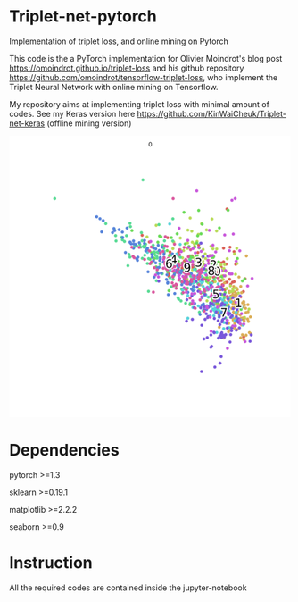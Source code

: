 # Triplet-net-pytorch
Implementation of triplet loss, and online mining on Pytorch

This code is the a PyTorch implementation for Olivier Moindrot's blog post https://omoindrot.github.io/triplet-loss and his github repository https://github.com/omoindrot/tensorflow-triplet-loss, who implement the Triplet Neural Network with online mining on Tensorflow.

My repository aims at implementing triplet loss with minimal amount of codes.
See my Keras version here https://github.com/KinWaiCheuk/Triplet-net-keras (offline mining version)

![alt text](https://github.com/KinWaiCheuk/Triplet-net-pytorch/blob/master/10class.gif?raw=true)

# Dependencies
pytorch >=1.3

sklearn >=0.19.1

matplotlib >=2.2.2

seaborn >=0.9

# Instruction
All the required codes are contained inside the jupyter-notebook

